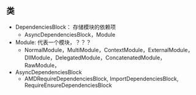 ## 类
* DependenciesBlock： 存储模块的依赖项
    - AsyncDependenciesBlock，Module
* Module: 代表一个模块，？？？
    - NormalModule，MultiModule，ContextModule，ExternalModule，DllModule，DelegatedModule，ConcatenatedModule，RawModule，
* AsyncDependenciesBlock
    - AMDRequireDependenciesBlock, ImportDependenciesBlock, RequireEnsureDependenciesBlock